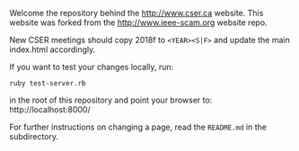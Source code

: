 Welcome the repository behind the http://www.cser.ca website.
This website was forked from the http://www.ieee-scam.org website repo.

New CSER meetings should copy 2018f to `<YEAR><S|F>` and update the main index.html accordingly. 
	
If you want to test your changes locally, run:

	ruby test-server.rb
	
in the root of this repository and point your browser to: http://localhost:8000/ 

For further instructions on changing a page, read the ``README.md`` in the subdirectory.

